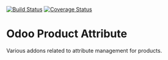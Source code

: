 [![Build Status](https://travis-ci.org/OCA/product-attribute.svg?branch=9.0)](https://travis-ci.org/OCA/product-attribute)
[![Coverage Status](https://coveralls.io/repos/OCA/product-attribute/badge.png?branch=9.0)](https://coveralls.io/r/OCA/product-attribute?branch=9.0)

Odoo Product Attribute
======================

Various addons related to attribute management for products.

[//]: # (addons)
[//]: # (end addons)
